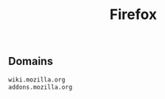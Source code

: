 


<h1 align="center">Firefox</h1>  

<br>

## Domains


```html
wiki.mozilla.org
addons.mozilla.org
```  

